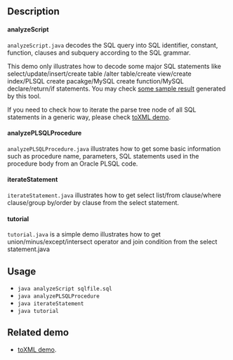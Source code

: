 ## Description
#### analyzeScript
`analyzeScript.java` decodes the SQL query into SQL identifier, constant, function, 
clauses and subquery according to the SQL grammar. 

This demo only illustrates how to decode some major SQL statements like select/update/insert/create table
/alter table/create view/create index/PLSQL create pacakge/MySQL create function/MySQL declare/return/if statements.
You may check [some sample result](http://sqlparser.com/decoding-sql-grammar.php) generated by this tool.

If you need to check how to iterate the parse tree node of all SQL statements in a generic way, 
please check [toXML demo](../visitors).

#### analyzePLSQLProcedure
`analyzePLSQLProcedure.java` illustrates how to get some basic information such as procedure name, parameters,
SQL statements used in the procedure body from an Oracle PLSQL code. 

#### iterateStatement
`iterateStatement.java` illustrates how to get select list/from clause/where clause/group by/order by clause
from the select statement.
 
#### tutorial
`tutorial.java` is a simple demo illustrates how to get union/minus/except/intersect operator and join condition
from the select statement.java 

## Usage
-  `java analyzeScript sqlfile.sql`
-  `java analyzePLSQLProcedure`
-  `java iterateStatement`
-  `java tutorial`

## Related demo
* [toXML demo](../visitors).

